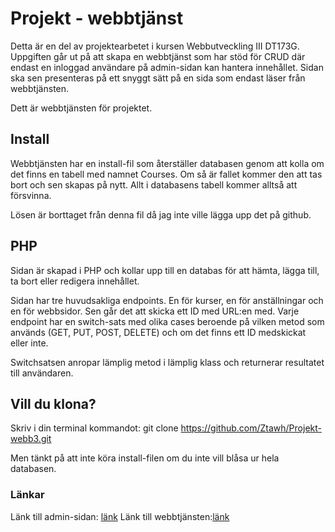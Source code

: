 # Projekt - webbtjänst
Detta är en del av projektearbetet i kursen Webbutveckling III DT173G.
Uppgiften går ut på att skapa en webbtjänst som har stöd för CRUD där endast en inloggad användare på admin-sidan kan hantera innehållet. Sidan ska sen presenteras på ett snyggt sätt på en sida som endast läser från webbtjänsten.

Dett är webbtjänsten för projektet. 

## Install

Webbtjänsten har en install-fil som återställer databasen genom att kolla om det finns en tabell med namnet Courses. Om så är fallet kommer den att tas bort och sen skapas på nytt. Allt i databasens tabell kommer alltså att försvinna.

Lösen är borttaget från denna fil då jag inte ville lägga upp det på github.

## PHP
Sidan är skapad i PHP och kollar upp till en databas för att hämta, lägga till, ta bort eller redigera innehållet. 

Sidan har tre huvudsakliga endpoints. En för kurser, en för anställningar och en för webbsidor. Sen går det att skicka ett ID med URL:en med. Varje endpoint har en switch-sats med olika cases beroende på vilken metod som används (GET, PUT, POST, DELETE) och om det finns ett ID medskickat eller inte.

Switchsatsen anropar lämplig metod i lämplig klass och returnerar resultatet till användaren.

## Vill du klona?
Skriv i din terminal kommandot:
git clone https://github.com/Ztawh/Projekt-webb3.git

Men tänkt på att inte köra install-filen om du inte vill blåsa ur hela databasen.

### Länkar
Länk till admin-sidan: [länk](https://studenter.miun.se/~amhv2000/writeable/projekt-admin/index.php)
Länk till webbtjänsten:[länk](https://studenter.miun.se/~amhv2000/writeable/pub-webbklient-projekt/)
